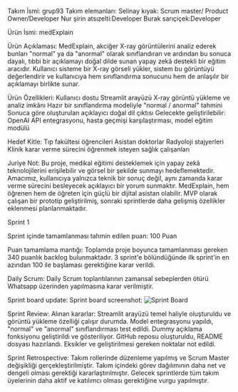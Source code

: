 Takım İsmi:
grup93
Takım elemanları:
Selinay kıyak: Scrum master/ Product Owner/Developer
Nur şirin atsızelti:Developer
Burak sarıçiçek:Developer

Ürün İsmi:
medExplain

Ürün Açıklaması:
MedExplain, akciğer X-ray görüntülerini analiz ederek bunları "normal" ya da "anormal" olarak sınıflandıran ve ardından bu sonuca dayalı, tıbbi bir açıklamayı doğal dilde sunan yapay zekâ destekli bir eğitim aracıdır. Kullanıcı sisteme bir X-ray görseli yükler, sistem bu görüntüyü değerlendirir ve kullanıcıya hem sınıflandırma sonucunu hem de anlaşılır bir açıklamayı birlikte sunar.

Ürün Özellikleri:
Kullanıcı dostu Streamlit arayüzü
X-ray görüntü yükleme ve analiz imkânı
Hazır bir sınıflandırma modeliyle "normal / anormal" tahmini
Sonuca göre oluşturulan açıklayıcı doğal dil çıktısı
Gelecekte geliştirilebilir: OpenAI API entegrasyonu, hasta geçmişi karşılaştırması, model eğitim modülü

Hedef Kitle:
Tıp fakültesi öğrencileri
Asistan doktorlar
Radyoloji stajyerleri
Klinik karar verme sürecini öğrenmek isteyen sağlık çalışanları

Juriye Not:
Bu proje, medikal eğitimi desteklemek için yapay zekâ teknolojilerini erişilebilir ve görsel bir şekilde sunmayı hedeflemektedir. Amacımız, kullanıcıya yalnızca teknik bir sonuç değil, aynı zamanda karar verme sürecini besleyecek açıklayıcı bir yorum sunmaktır. MedExplain, hem öğrenen hem de öğreten için güçlü bir dijital asistan olabilir. MVP olarak çalışan bir prototip geliştirilmiş, sonraki sprintlerde daha gelişmiş özellikler eklenmesi planlanmaktadır.

Sprint 1

Sprint içinde tamamlanması tahmin edilen puan: 100 Puan

Puan tamamlama mantığı: Toplamda proje boyunca tamamlanması gereken 340 puanlık backlog bulunmaktadır. 3 sprint'e bölündüğünde ilk sprint'in en azından 100 ile başlaması gerektiğine karar verildi.

Daily Scrum: Daily Scrum toplantılarının zamansal sebeplerden ötürü Whatsapp üzerinden yapılmasına karar verilmiştir. 

Sprint board update: Sprint board screenshot:
![Sprint Board](Ekran_Resmi_2025-07-04_23-24-07.png)

Sprint Review:
Alınan kararlar:
Streamlit arayüzü temel haliyle oluşturuldu ve görüntü yükleme özelliği çalışır durumda.
Model entegrasyonu yapıldı, "normal" ve "anormal" sınıflandırması test edildi.
Dummy açıklama fonksiyonu geliştirildi ve gösteriliyor.
GitHub reposu oluşturuldu, README dosyası hazırlandı.
Eksikler ve geliştirilmesi gereken noktalar not edildi.

Sprint Retrospective:
Takım rollerinde düzenleme yapılmış ve Scrum Master değişikliği gerçekleştirilmiştir.
Takım içindeki görev dağılımının daha net ve dengeli olması gerektiği kararlaştırılmıştır.
Gelecek sprintlerde tüm takım üyelerinin daha aktif ve katılımcı olması gerektiğine vurgu yapılmıştır.




